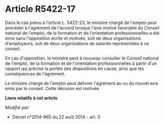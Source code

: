 # Article R5422-17

Dans le cas prévu à l'article L. 5422-23, le ministre chargé de l'emploi peut procéder à l'agrément de l'accord lorsque
l'avis motivé favorable du     Conseil national de l'emploi, de la formation et de l'orientation professionnelles a été émis
sans l'opposition écrite et motivée, soit de deux organisations d'employeurs, soit de deux organisations de salariés
représentées à ce conseil. 

En cas d'opposition, le ministre peut à nouveau consulter le     Conseil national de l'emploi, de la formation et de
l'orientation professionnelles à partir d'un rapport qui précise la portée des dispositions en cause, ainsi que les
conséquences de l'agrément. 

Le ministre chargé de l'emploi peut délivrer l'agrément au vu du nouvel avis émis par le conseil. Cette décision est motivée.

**Liens relatifs à cet article**

_Modifié par_:

  - Décret n°2014-965 du 22 août 2014 - art. 3
